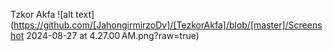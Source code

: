 Tzkor Akfa
![alt text](https://github.com/[JahongirmirzoDv]/[TezkorAkfa]/blob/[master]/Screenshot 2024-08-27 at 4.27.00 AM.png?raw=true)
